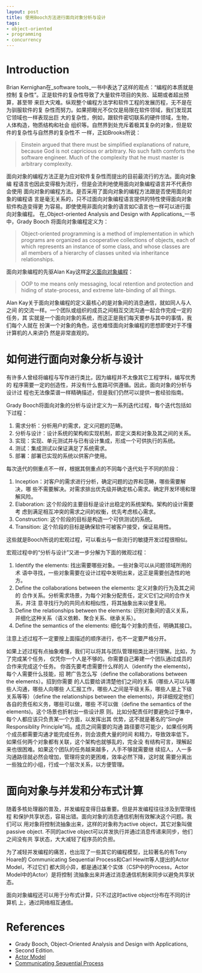 ```yaml
---
layout: post
title: 使用Booch方法进行面向对象分析与设计
tags:
- object-oriented
- programming
- concurrency
---
```


# Introduction

Brian Kernighan在_software tools_一书中表达了这样的观点：“编程的本质就是控制
复杂性”。正是软件的复杂性导致了大量软件项目的失败、延期或者超出预算，甚至带
来巨大灾难。纵观整个编程方法学和软件工程的发展历程，无不是在为驯服软件的复
杂性而努力。如果把眼光不仅仅是局限在软件领域，我们发现其它领域也一样表现出巨
大的复杂性，例如，跟软件密切联系的硬件领域，生物，人体构造，物质结构和社会
组织等。自然界到处充斥着极其复杂的对象，但是软件的复杂性与自然界的复杂性不
一样，正如Brooks所说：

> Einstein argued that there must be simplified explanations of nature,
> because God is not capricious or arbitrary. No such faith comforts the
> software engineer. Much of the complexity that he must master is arbitrary
> complexity.

面向对象的编程方法正是为应对软件复杂性而提出的目前最流行的方法。面向对象编
程语言也因此变得极为流行，但是会流利地使用面向对象编程语言并不代表你会使用
面向对象的编程方法。是否采用了面向对象的编程方法跟是否使用面向对象的编程语
言是毫无关系的，只不过面向对象编程语言提供的特性使得面向对象软件构造变得更
为容易。即使使用非面向对象的语言如C语言也一样可以进行面向对象编程。
在_Object-oriented Analysis and Design with Applications_一书中，Grady Booch
将面向对象编程定义为：

> Object-oriented programming is a method of implementation in which
> programs are organized as cooperative collections of objects, each of
> which represents an instance of some class, and whose classes are all
> members of a hierarchy of classes united via inheritance relationships.

面向对象编程的先驱Alan Kay这样[定义面向对象编程](http://userpage.fu-berlin.de/~ram/pub/pub_jf47ht81Ht/doc_kay_oop_en)：

> OOP to me means only messaging, local retention and protection and hiding
> of state-process, and extreme late-binding of all things.

Alan Kay关于面向对象编程的定义最核心的是对象间的消息通信，就如同人与人之间
的交流一样。一个团队或组织的成员之间相互交流沟通一起合作完成一定的任务，其
实就是一个面向对象的系统，而这正是我们每天要参与其中的事情，我们每个人就在
扮演一个对象的角色，这也难怪面向对象编程的思想即使对于不懂计算机的人来讲仍
然是非常直观的。

# 如何进行面向对象分析与设计

有许多人曾经将编程与写作进行类比，因为编程并不太像其它工程学科，编写优秀的
程序需要一定的创造性，并没有什么套路可供遵循。因此，面向对象的分析与设计过
程也无法像菜谱一样精确描述，但是我们仍然可以提供一套经验指南。

Grady Booch将面向对象的分析与设计定义为一系列迭代过程，每个迭代包括如下过程：

1. 需求分析：分析用户的需求，定义问题的范畴。
2. 分析与设计：设计系统的架构和实现机制，即定义类和对象及其之间的关系。
3. 实现：实现、单元测试并与已有设计集成，形成一个可供执行的系统。
4. 测试：集成测试以保证满足了系统需求。
5. 部署：部署已实现的系统以供客户使用。

每次迭代的侧重点不一样，根据其侧重点的不同每个迭代处于不同的阶段：

1. Inception：对客户的需求进行分析，确定问题的边界和范畴，哪些需要解决，哪
   些不需要解决。对需求排出优先级并确定核心需求。确定开发环境和理解风险。
2. Elaboration: 这个阶段的主要目标是设计出稳定的系统架构。架构的设计需要考
   虑到满足相互冲突的需求之间的权衡，优先考虑核心需求。
3. Construction: 这个阶段的目标是构造一个可供测试的系统。
4. Transition: 这个阶段的目标是确保软件可被客户接受，保证易用性。

这些就是Booch所说的宏观过程，可以看出与一些流行的敏捷开发过程很相似。

宏观过程中的“分析与设计”又进一步分解为下面的微观过程：

1. Identify the elements: 找出需要哪些对象。一些对象可以从问题领域所用的术
   语中寻找，一些对象需要在设计过程中发明出来，这正是需要创造性的地方。
2. Define the collaborations between the elements: 定义对象的行为及其之间的
   合作关系。分析需求场景，为每个对象分配责任，定义它们之间的合作关系，并注
   意寻找行为的共同点和相似性，将其抽象出来以便复用。
3. Define the relationships between the elements: 识别对象间的语义关系，并细化这种关系（语义依赖、聚合关系、继承关系）。
4. Define the semantics of the elements: 细化每个对象的责任，明确其接口。

注意上述过程不一定要按上面描述的顺序进行，也不一定要严格分开。

如果上述过程有点抽象难懂，我们可以将其与团队管理相类比进行理解。比如，为了完成某个任务，
仅凭你一个人是不够的。你需要自己筹建一个团队通过成员的合作来完成这个任务。
你首先要考虑需要什么样的人（identify the elements)，每个人需要什么技能，招
聘广告怎么写（define the collaborations between the elements）。招到你需要
的人后要给讲清楚他们之间的关系（哪些人可以与哪些人沟通，哪些人向哪些
人汇报工作，哪些人之间是平级关系，哪些人是上下级关系等等）（define the
relationships between the elements)，并详细规定他们各自的责任和义务，哪些可以做，哪些
不可以做（define the semantics of the elements)。这个场景也折射出一些设计原
则。比如分配责任时要避免过于集中，每个人都应该只负责某一个方面，以发挥出其
优势，这不就是著名的“Single Responsiblity Principle”吗。成员之间需要的沟通
路径要尽可能少，如果任何两个成员都需要沟通才能完成任务，则会浪费大量的时间
和精力，导致效率低下。如果任何两个对象都有关联，这个架构也就够乱的，完全没
有结构可言，理解起来也很困难。如果这个团队的任务越来越多，人手不够就需要继
续招人，人一多沟通路径就必然会增加，管理将变的更困难，效率必然下降，这时就
需要分离出一些独立的小组，行成一个层次关系，以方便管理。

# 面向对象与并发和分布式计算

随着多核处理器的普及，并发编程变得日益重要。但是并发编程往往涉及到管理线程
和保护共享状态，容易出错。面向对象的消息通信机制有效解决这个问题。我们可以
用对象将控制流抽象出来，这样的对象称为active object，其它对象叫做passive
object. 不同的active object可以并发执行并通过消息传递来同步，他们之间没有共
享状态，大大减轻了程序员的负担。

为了减轻并发编程的痛苦，也出现了一些其它的编程模型，比较著名的有Tony Hoare的
Communicating Sequential Process和Carl Hewitt等人提出的Actor Model，不过它们
都大同小异，都是通过某个实体（CSP中的Process，Actor Model中的Actor）是将控制
流抽象出来并通过消息通信机制来同步以避免共享状态。

面向对象编程还可以用于分布式计算，只不过这时active object分布在不同的计算机
上，通过网络相互通信。

# References

* Grady Booch, Object-Oriented Analysis and Design with Applications,
* Second Edition.
* [Actor Model](http://en.wikipedia.org/wiki/Actor_model)
* [Communicating Sequential Process](http://en.wikipedia.org/wiki/Communicating_sequential_processes)
